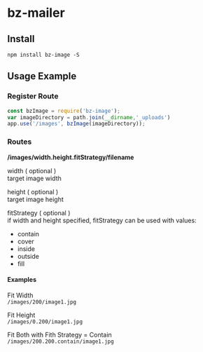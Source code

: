 # bz-mailer

## Install
`npm install bz-image -S`

## Usage Example

### Register Route

```javascript
const bzImage = require('bz-image');
var imageDirectory = path.join(__dirname,'_uploads')
app.use('/images', bzImage(imageDirectory));
```

### Routes
**/images/width.height.fitStrategy/filename**


width ( optional )  
target image width

height ( optional )  
target image height

fitStrategy ( optional )  
if width and height specified, fitStrategy can be used with values:
- contain
- cover
- inside
- outside
- fill


#### Examples
Fit Width  
`/images/200/image1.jpg`

Fit Height  
`/images/0.200/image1.jpg`

Fit Both with Fith Strategy = Contain  
`/images/200.200.contain/image1.jpg`
